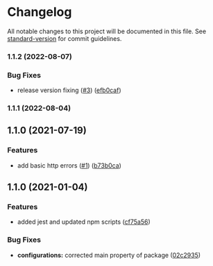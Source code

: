 # Changelog

All notable changes to this project will be documented in this file. See [standard-version](https://github.com/conventional-changelog/standard-version) for commit guidelines.

### 1.1.2 (2022-08-07)


### Bug Fixes

* release version fixing ([#3](https://github.com/MapColonies/error-types/issues/3)) ([efb0caf](https://github.com/MapColonies/error-types/commit/efb0caf4e11af2241e813b92adaf5daa4eaba0b4))

### 1.1.1 (2022-08-04)

## 1.1.0 (2021-07-19)


### Features

* add basic http errors ([#1](https://github.com/MapColonies/error-types/issues/1)) ([b73b0ca](https://github.com/MapColonies/error-types/commit/b73b0ca797aa4afb05286c0fa33153c76a0ad0bc))

## 1.1.0 (2021-01-04)


### Features

* added jest and updated npm scripts ([cf75a56](https://github.com/MapColonies/error-types/commit/cf75a567f51824081771739d772384f1d7d7ef98))


### Bug Fixes

* **configurations:** corrected main property of package ([02c2935](https://github.com/MapColonies/error-types/commit/02c293510df9c5f5b626113a742788255322058c))
